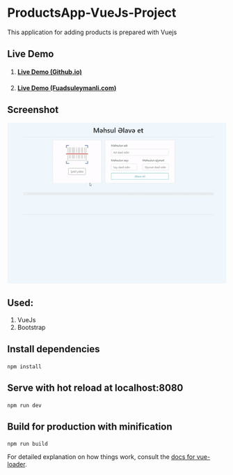 # ProductsApp-VueJs-Project
This application for adding products is prepared with Vuejs

## Live Demo
1. #### [Live Demo (Github.io) ](https://sooleymanli.github.io/ProductsApp-VueJs-Project/) 
2. #### [Live Demo (Fuadsuleymanli.com) ](https://fuadsuleymanli.com/Demos/productsaddvuejs/) 


## Screenshot
![ScreenShot](screenshot.gif)


## Used:
1. VueJs
2. Bootstrap


## Install dependencies
 ```npm install```

## Serve with hot reload at localhost:8080
 ```npm run dev```

## Build for production with minification
```npm run build```


For detailed explanation on how things work, consult the [docs for vue-loader](http://vuejs.github.io/vue-loader).

